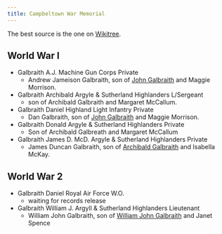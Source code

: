 ```yaml
---
title: Campbeltown War Memorial
---
```


The best source is the one on [Wikitree](https://www.wikitree.com/wiki/Space:Campbeltown_War_Memorial).

## World War I


- Galbraith A.J. Machine Gun Corps Private
    - Andrew Jameison Galbraith, son of [John Galbraith](/people/galbraith-john-1850-morrison.md) and Maggie Morrison.
- Galbraith Archibald Argyle & Sutherland Highlanders L/Sergeant
    - son of Archibald Galbraith and Margaret McCallum. 
- Galbraith Daniel Highland Light Infantry Private
    - Dan Galbraith, son of [John Galbraith](/people/galbraith-john-1850-morrison.md) and Maggie Morrison. 
- Galbraith Donald Argyle & Sutherland Highlanders Private
    - Son of Archibald Galbreath and Margaret McCallum
- Galbraith James D. McD. Argyle & Sutherland Highlanders Private
    - James Duncan Galbraith, son of [Archibald Galbraith](/people/galbraith-archibald-1865-mckay.md) and Isabella McKay. 

## World War 2

- Galbraith Daniel Royal Air Force W.O.
    - waiting for records release
- Galbraith William J. Argyll & Sutherland Highlanders Lieutenant
    - William John Galbraith, son of [William John Galbraith](/people/galbraith-william-john-1892-spence.md) and Janet Spence
